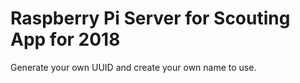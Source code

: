 # Raspberry Pi Server for Scouting App for 2018
Generate your own UUID and create your own name to use.
